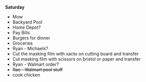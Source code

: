 **Saturday**

* Mow
* Backyard Pool
* Home Depot?
* Pay Bills
* Burgers for dinner
* Groceries
* Ryan - Michaels?
* Cut the masking film with xacto on cutting board and transfer
* Cut masking film with scissors on bristol or paper and transfer
* Ryan - Walmart order?
* ~~Rae - Walmart pool stuff~~
* cook chicken
